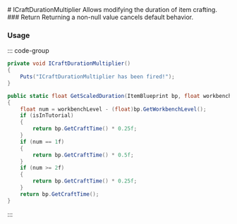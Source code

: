 <Badge type="danger" text="Carbon Compatible"/>
# ICraftDurationMultiplier
Allows modifying the duration of item crafting.
### Return
Returning a non-null value cancels default behavior.

### Usage
::: code-group
```csharp [Example]
private void ICraftDurationMultiplier()
{
	Puts("ICraftDurationMultiplier has been fired!");
}
```
```csharp [Source — Assembly-CSharp @ ItemCrafter]
public static float GetScaledDuration(ItemBlueprint bp, float workbenchLevel, bool isInTutorial)
{
	float num = workbenchLevel - (float)bp.GetWorkbenchLevel();
	if (isInTutorial)
	{
		return bp.GetCraftTime() * 0.25f;
	}
	if (num == 1f)
	{
		return bp.GetCraftTime() * 0.5f;
	}
	if (num >= 2f)
	{
		return bp.GetCraftTime() * 0.25f;
	}
	return bp.GetCraftTime();
}

```
:::

